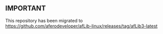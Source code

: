 ## IMPORTANT ##

This repository has been migrated to <https://github.com/aferodeveloper/afLib-linux/releases/tag/afLib3-latest>
